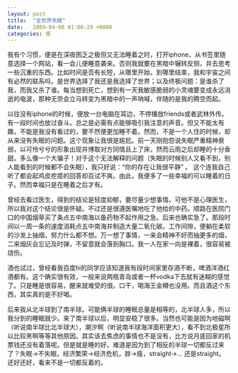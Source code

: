```yaml
---
layout: post
title:  "全世界失眠"
date:   2009-04-08 01:06:29 +0800
categories: 感
---
```

我有个习惯，便是在深夜困乏之极但又无法睡着之时，打开iphone，从书签里随意选择一个网站，看一会儿便睡意袭来。否则我就要在黑暗中辗转反侧，并去思考一些沉重的东西。比如时间是否有长短，从哪里开始，到哪里结束，我和宇宙之间有必然的联系吗，是世界选择了我还是我选择了世界；以及终极问题：是谁杀了我，而我又杀了谁。每当想到死亡，想到有一天我敏感脆弱的小灵魂要变成永远消逝的电波，那种无奈会立马转变为黑暗中的一声呐喊，伴随的是我的腾空而起。

以往没有iphone的时候，便放一台电脑在耳边，不停播放friends或者武林外传。有一段时间也放过奋斗。总之是必需有点能够吸引我注意的声音。但又不能太有趣，不能是我没有看过的，要不然便更加睡不着。然而，不是一个人住的时候，却从来没有失眠的问题。这个现象让我很是尴尬。前一天刚抱怨说失眠严重精神衰弱，以可怜兮兮的形象出现并博取对方同情且上了床，然而云雨之后却睡的十分香甜。多么像一个大骗子！对于这个无法解释的问题（失眠的时候别人又看不到，别人能看到的时候都不会失眠），我只好说：“你的存在让我很平静” 。 这个连我自己听了都会起鸡皮疙瘩的回答却百试不爽。由此，我便多了一些幸福的可以睡着的日子。然而幸福只是在睡着之后才有。

曾经去看过医生，得到的结论是轻度抑郁，要尽量少想事情。可他不是心理医生，所以我对这个结论很是怀疑。不过还是很遵医嘱地吃了他给的中药。顺路在医院门口的中国烟草买了条点五中南海以备药物不起作用之急。后来也确实急了。那段时间以一周一条的速度消耗点五中南海并制造大量二氧化碳。工作间隙，便躺在柔软的沙发上抽烟，努力什么都不想。万一想了事情，一来会精神不好而抽更多的烟，二来烟灰会忘记及时弹，不留意就会落到胸口。我一人在家一向是裸着，很容易被烧伤。

酒也试过，曾经看我百度hi的同学应该知道我有段时间家里存酒不断，啤酒洋酒红酒都有。这个确实很有效，一般来说两瓶青岛或者一杯vodka下去就有迷糊的感觉了。只是睡是很容易，醒来就难受的很。口干，喝海王金樽也没用。而且酒这个东西，其实真的是不好喝。

后来我从北半球到了南半球。可能俩半球的睡眠总量是相等的，北半球人多，所以我分到的睡眠就少。来了南半球以后，明显安稳了很多。当然也可能是因为地磁啊（听说南半球比北半球大），潮汐啊（听说南半球海洋面积更大），看不到北极星所以比较黑啊等等其他原因。其实该去焦虑的事情也不是没有，比方说月底回家的机票钱还没有着落呢。但是就是睡的好。难道是因为到了相反的半球一切都反过来了？失眠->不失眠，经济繁荣->经济危机，胖->瘦，straight->… 还是straight。还好还好，看来不是一切都反着的。
